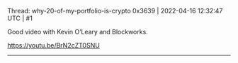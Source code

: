 Thread: why-20-of-my-portfolio-is-crypto
0x3639 | 2022-04-16 12:32:47 UTC | #1

Good video with Kevin O’Leary and Blockworks. 

https://youtu.be/BrN2cZT0SNU

-------------------------

